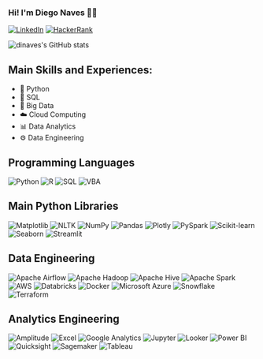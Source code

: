 ### Hi! I'm Diego Naves 👋🏻

[![LinkedIn](https://img.shields.io/badge/LinkedIn-0077B5?style=for-the-badge&logo=linkedin&logoColor=white)](https://www.linkedin.com/in/navesfranco/)
[![HackerRank](https://img.shields.io/badge/-Hackerrank-2EC866?style=for-the-badge&logo=HackerRank&logoColor=white)](https://www.hackerrank.com/profile/navesfranco)

![dinaves's GitHub stats](https://github-readme-stats.vercel.app/api?username=dinaves&show_icons=true&theme=gruvbox)

## Main Skills and Experiences:
* 🐍 Python
* 🐘 SQL
* 🎲 Big Data
* ☁️ Cloud Computing
* 📊 Data Analytics
* ⚙️ Data Engineering

## Programming Languages
![Python](https://img.shields.io/badge/Python-4B8BBE?style=for-the-badge&logo=python&logoColor=white)
![R](https://img.shields.io/badge/R-276DC3?style=for-the-badge&logo=r&logoColor=white)
![SQL](https://img.shields.io/badge/SQL-00758F?style=for-the-badge&logo=amazon-dynamodb&logoColor=white)
![VBA](https://img.shields.io/badge/VBA-217346?style=for-the-badge&logo=microsoft&logoColor=white)

## Main Python Libraries
![Matplotlib](https://img.shields.io/badge/Matplotlib-11557c?style=for-the-badge&logo=matplotlib&logoColor=white)
![NLTK](https://img.shields.io/badge/NLTK-3776AB?style=for-the-badge&logo=nltk&logoColor=white)
![NumPy](https://img.shields.io/badge/NumPy-4B8BBE?style=for-the-badge&logo=numpy&logoColor=white)
![Pandas](https://img.shields.io/badge/pandas-150458?style=for-the-badge&logo=pandas&logoColor=white)
![Plotly](https://img.shields.io/badge/Plotly-3F4F75?style=for-the-badge&logo=plotly&logoColor=white)
![PySpark](https://img.shields.io/badge/PySpark-E25A1C?style=for-the-badge&logo=apache-spark&logoColor=white)
![Scikit-learn](https://img.shields.io/badge/scikit_learn-F7931E?style=for-the-badge&logo=scikit-learn&logoColor=white)
![Seaborn](https://img.shields.io/badge/Seaborn-3776AB?style=for-the-badge&logo=seaborn&logoColor=white)
![Streamlit](https://img.shields.io/badge/Streamlit-FF4B4B?style=for-the-badge&logo=streamlit&logoColor=white)


## Data Engineering
![Apache Airflow](https://img.shields.io/badge/Apache%20Airflow-017CEE?style=for-the-badge&logo=apache-airflow&logoColor=white)
![Apache Hadoop](https://img.shields.io/badge/Apache%20Hadoop-66CCFF?style=for-the-badge&logo=apache-hadoop&logoColor=black)
![Apache Hive](https://img.shields.io/badge/Apache%20Hive-FDEE21?style=for-the-badge&logo=apachehive&logoColor=black)
![Apache Spark](https://img.shields.io/badge/Apache%20Spark-E25A1C?style=for-the-badge&logo=apache-spark&logoColor=white)
![AWS](https://img.shields.io/badge/Amazon_AWS-232F3E?style=for-the-badge&logo=amazon-aws&logoColor=white)
![Databricks](https://img.shields.io/badge/Databricks-FF3621?style=for-the-badge&logo=databricks&logoColor=white)
![Docker](https://img.shields.io/badge/Docker-2496ED?style=for-the-badge&logo=docker&logoColor=white)
![Microsoft Azure](https://img.shields.io/badge/Microsoft%20Azure-0078D4?style=for-the-badge&logo=microsoft-azure&logoColor=white)
![Snowflake](https://img.shields.io/badge/Snowflake-29B5E8?style=for-the-badge&logo=snowflake&logoColor=white)
![Terraform](https://img.shields.io/badge/Terraform-7B42BC?style=for-the-badge&logo=terraform&logoColor=white)


## Analytics Engineering
![Amplitude](https://img.shields.io/badge/Amplitude-0052CC?style=for-the-badge&logo=simple-icons&logoColor=white)
![Excel](https://img.shields.io/badge/Excel-4C1?style=for-the-badge&logo=microsoft-excel&logoColor=white)
![Google Analytics](https://img.shields.io/badge/Google%20Analytics-F24E1E?style=for-the-badge&logo=google-analytics&logoColor=white)
![Jupyter](https://img.shields.io/badge/Jupyter-FFCA28?style=for-the-badge&logo=jupyter&logoColor=white)
![Looker](https://img.shields.io/badge/Looker-FF6384?style=for-the-badge&logo=looker&logoColor=white)
![Power BI](https://img.shields.io/badge/Power%20BI-36A2EB?style=for-the-badge&logo=power-bi&logoColor=white)
![Quicksight](https://img.shields.io/badge/QuickSight-9966FF?style=for-the-badge&logo=amazon-aws&logoColor=white)
![Sagemaker](https://img.shields.io/badge/Sagemaker-4BC0C0?style=for-the-badge&logo=amazon-aws&logoColor=white)
![Tableau](https://img.shields.io/badge/Tableau-FF9F40?style=for-the-badge&logo=tableau&logoColor=white)
